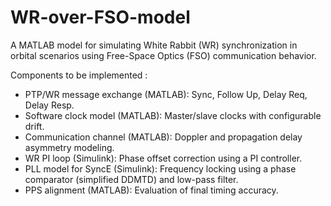 # WR-over-FSO-model
A MATLAB model for simulating White Rabbit (WR) synchronization in orbital scenarios using Free-Space Optics (FSO) communication behavior.

Components to be implemented : 
 - PTP/WR message exchange (MATLAB): Sync, Follow Up,
Delay Req, Delay Resp.
- Software clock model (MATLAB): Master/slave clocks with
configurable drift.
- Communication channel (MATLAB): Doppler and propagation
delay asymmetry modeling.
- WR PI loop (Simulink): Phase offset correction using a PI controller.
- PLL model for SyncE (Simulink): Frequency locking using a phase
comparator (simplified DDMTD) and low-pass filter.
- PPS alignment (MATLAB): Evaluation of final timing accuracy. 
